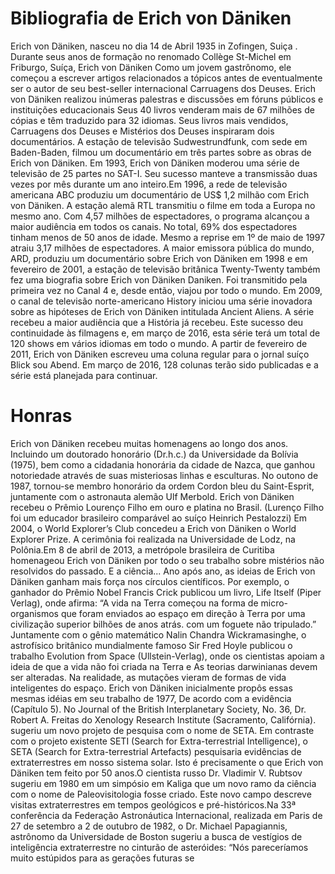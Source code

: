 # Bibliografia de Erich von Däniken

Erich   von   Däniken, nasceu no dia 14 de Abril  1935   in   Zofingen, Suiça . Durante seus anos de formação no renomado Collège St-Michel em Friburgo, Suíça,  Erich  von  Däniken Como um jovem gastrônomo, ele começou a escrever artigos relacionados a tópicos antes de eventualmente ser o autor de seu best-seller internacional Carruagens dos Deuses. Erich von Däniken realizou inúmeras palestras e discussões em fóruns públicos e instituições educacionais Seus 40 livros venderam mais de 67 milhões de cópias e têm traduzido para 32 idiomas.
Seus livros mais vendidos, Carruagens dos Deuses e Mistérios dos Deuses inspiraram dois documentários. A estação de televisão Sudwestrundfunk, com sede em Baden-Baden, filmou um documentário em três partes sobre as obras de Erich von Däniken. Em 1993, Erich von Däniken moderou uma série de televisão de 25 partes no SAT-I. Seu sucesso manteve a transmissão duas vezes por mês durante um ano inteiro.Em 1996, a rede de televisão americana ABC produziu um documentário de US$ 1,2 milhão com Erich von Däniken. A estação alemã RTL transmitiu o filme em toda a Europa no mesmo ano. Com 4,57 milhões de espectadores, o programa alcançou a maior audiência em todos os canais. No total, 69% dos espectadores tinham menos de 50 anos de idade. Mesmo a reprise em 1º de maio de 1997 atraiu 3,17 milhões de espectadores. A maior emissora pública do mundo, ARD, produziu um documentário sobre Erich von Däniken em 1998 e em fevereiro de 2001, a estação de televisão britânica Twenty-Twenty também fez uma biografia sobre Erich von Däniken Daniken. Foi transmitido pela primeira vez no Canal 4 e, desde então, viajou por todo o mundo. Em 2009, o canal de televisão norte-americano History iniciou uma série inovadora sobre as hipóteses de Erich von Däniken intitulada Ancient Aliens. A série recebeu a maior audiência que a História já recebeu. Este sucesso deu continuidade às filmagens e, em março de 2016, esta série terá um total de 120 shows em vários idiomas em todo o mundo. A partir de fevereiro de 2011, Erich von Däniken escreveu uma coluna regular para o jornal suíço Blick sou Abend. Em março de 2016, 128 colunas terão sido publicadas e a série está planejada para continuar.

# Honras

Erich von Däniken recebeu muitas homenagens ao longo dos anos. Incluindo um doutorado honorário (Dr.h.c.) da Universidade da Bolívia (1975), bem como a cidadania honorária da cidade de Nazca, que ganhou notoriedade através de suas misteriosas linhas e esculturas. No outono de 1987, tornou-se membro honorário da ordem Cordon bleu du Saint-Esprit, juntamente com o astronauta alemão Ulf Merbold. Erich von Däniken recebeu o Prêmio Lourenço Filho em ouro e platina no Brasil. (Lurenço Filho foi um educador brasileiro comparável ao suíço Heinrich Pestalozzi) Em 2004, o World Explorer’s Club concedeu a Erich von Däniken o World Explorer Prize. A cerimônia foi realizada na Universidade de Lodz, na Polônia.Em 8 de abril de 2013, a metrópole brasileira de Curitiba homenageou Erich von Däniken por todo o seu trabalho sobre mistérios não resolvidos do passado. E a ciência... Ano após ano, as ideias de Erich von Däniken ganham mais força nos círculos científicos. Por exemplo, o ganhador do Prêmio Nobel Francis Crick publicou um livro, Life Itself (Piper Verlag), onde afirma: “A vida na Terra começou na forma de micro-organismos que foram enviados ao espaço em direção à Terra por uma civilização superior bilhões de anos atrás. com um foguete não tripulado.” Juntamente com o gênio matemático Nalin Chandra Wickramasinghe, o astrofísico britânico mundialmente famoso Sir Fred Hoyle publicou o trabalho Evolution from Space (Ullstein-Verlag), onde os cientistas apoiam a ideia de que a vida não foi criada na Terra e As teorias darwinianas devem ser alteradas. Na realidade, as mutações vieram de formas de vida inteligentes do espaço. Erich von Däniken inicialmente propôs essas mesmas idéias em seu trabalho de 1977, De acordo com a evidência (Capítulo 5). No Journal of the British Interplanetary Society, No. 36, Dr. Robert A. Freitas do Xenology Research Institute (Sacramento, Califórnia). sugeriu um novo projeto de pesquisa com o nome de SETA. Em contraste com o projeto existente SETI (Search for Extra-terrestrial Intelligence), o SETA (Search for Extra-terrestrial Artefacts) pesquisaria evidências de extraterrestres em nosso sistema solar. Isto é precisamente o que Erich von Däniken tem feito por 50 anos.O cientista russo Dr. Vladimir V. Rubtsov sugeriu em 1980 em um simpósio em Kaliga que um novo ramo da ciência com o nome de Paleovisitologia fosse criado. Este novo campo descreve visitas extraterrestres em tempos geológicos e pré-históricos.Na 33ª conferência da Federação Astronáutica Internacional, realizada em Paris de 27 de setembro a 2 de outubro de 1982, o Dr. Michael Papagiannis, astrônomo da Universidade de Boston sugeriu a busca de vestígios de inteligência extraterrestre no cinturão de asteróides: “Nós pareceríamos muito estúpidos para as gerações futuras se

